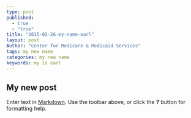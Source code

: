 ```yaml
---
type: post
published:
  - true
  - "true"
title: "2015-02-26-my-name-earl"
layout: post
Author: "Center for Medicare & Medicaid Services"
tags: my new name
categories: my new name
keywords: my is earl
---
```


## My new post

Enter text in [Markdown](http://daringfireball.net/projects/markdown/). Use the toolbar above, or click the **?** button for formatting help.
